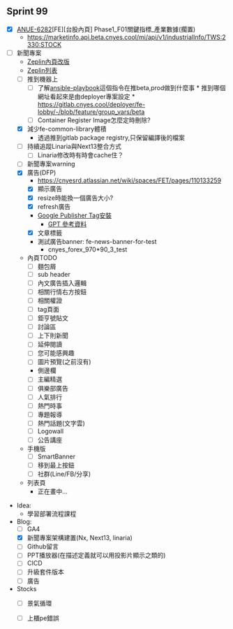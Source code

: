 ## Sprint 99

* [x] [ANUE-6282](https://cnyesrd.atlassian.net/browse/ANUE-6282)[FE][台股內頁] Phase1_F01關鍵指標_產業數據(擱置)
	* https://marketinfo.api.beta.cnyes.cool/mi/api/v1/industrialInfo/TWS:2330:STOCK
* [ ] 新聞專案
	* [Zeplin內頁改版](https://app.zeplin.io/project/576287bda89e8aa7045cfba5/screen/64ad0cdf411565216532362a)
	* [Zeplin列表](https://app.zeplin.io/project/576287bda89e8aa7045cfba5/screen/645db4a95b9d821337078288)
	* [ ] 推到機器上
		* [ ] 了解[ansible-playbook](https://gitlab.cnyes.cool/deployer/ansible-docker/-/blob/2.7.8.0/update.sh)這個指令在推beta,prod做到什麼事
				* 推到哪個網址看起來是由deployer專案設定
				* https://gitlab.cnyes.cool/deployer/fe-lobby/-/blob/feature/group_vars/beta
		* [ ] Container Register Image怎麼定時刪除?
	* [x] 減少fe-common-library體積
		* 透過推到gitlab package registry,只保留編譯後的檔案
	* [ ] 持續追蹤Linaria與Next13整合方式
		* [ ] Linaria修改時有時會cache住？
	* [ ] 新聞專案warning
	* [x] 廣告(DFP)
		* https://cnyesrd.atlassian.net/wiki/spaces/FET/pages/110133259
		* [x] 顯示廣告
		* [x] resize時能換一個廣告大小?
		* [x] refresh廣告
		* [Google Publisher Tag安裝](https://developers.google.com/publisher-tag/guides/get-started?hl=zh-tw)
			*  [GPT 參考資料](https://developers.google.com/publisher-tag/reference?hl=zh-tw#typescript)
		* [x] 文章標籤
		* 測試廣告banner: fe-news-banner-for-test
			* cnyes_forex_970*90_3_test
	
	* 內頁TODO
		* [ ] 麵包屑
		* [ ] sub header
		* [ ] 內文廣告插入邏輯
		* [ ] 相關行情右方按鈕
		* [ ] 相關權證
		* [ ] tag頁面
		* [ ] 鉅亨號貼文
		* [ ] 討論區
		* [ ] 上下則新聞
		* [ ] 延伸閱讀
		* [ ] 您可能感興趣
		* [ ] 圖片預覽(之前沒有)
		* 側邊欄
		* [ ] 主編精選
		* [ ] 俱樂部廣告
		* [ ] 人氣排行
		* [ ] 熱門時事
		* [ ] 專題報導
		* [ ] 熱門話題(文字雲)
		* [ ] Logowall
		* [ ] 公告講座
	* 手機版
		* [ ] SmartBanner
		* [ ] 移到最上按鈕
		* [ ] 社群(Line/FB/分享)
	* 列表頁
		* 正在畫中...
* Idea:
	* 學習部署流程課程
* Blog: 
	* [ ] GA4
	* [x] 新聞專案架構建置(Nx, Next13, linaria)
	* [ ] Github留言
	* [ ] PPT播放器(在描述定義就可以用投影片顯示之類的)
	* [ ] CICD
	* [ ] 升級套件版本
	* [ ] 廣告
*  Stocks
	* [ ] 景氣循環
	* [ ] 上櫃pe錯誤


